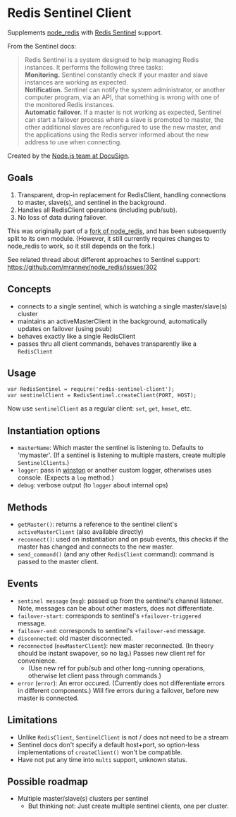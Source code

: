 Redis Sentinel Client
===========================

Supplements [node_redis](https://github.com/mranney/node_redis) with [Redis Sentinel](http://redis.io/topics/sentinel) support.

From the Sentinel docs:

> Redis Sentinel is a system designed to help managing Redis instances. It performs the following three tasks:  
> **Monitoring.** Sentinel constantly check if your master and slave instances are working as expected.  
> **Notification.** Sentinel can notify the system administrator, or another computer program, via an API, 
> that something is wrong with one of the monitored Redis instances.  
> **Automatic failover.** If a master is not working as expected, Sentinel can start a failover process 
> where a slave is promoted to master, the other additional slaves are reconfigured to use the new master, 
> and the applications using the Redis server informed about the new address to use when connecting.

Created by the [Node.js team at DocuSign](https://github.com/DocuSignDev).


## Goals

1. Transparent, drop-in replacement for RedisClient, handling connections to master, slave(s), and sentinel in the background.
2. Handles all RedisClient operations (including pub/sub).
3. No loss of data during failover.

This was originally part of a [fork of node_redis](https://github.com/DocuSignDev/node_redis),
and has been subsequently split to its own module.
(However, it still currently requires changes to node_redis to work, so it still depends on the fork.)

See related thread about different approaches to Sentinel support: https://github.com/mranney/node_redis/issues/302


## Concepts

- connects to a single sentinel, which is watching a single master/slave(s) cluster
- maintains an activeMasterClient in the background, automatically updates on failover (using psub)
- behaves exactly like a single RedisClient
- passes thru all client commands, behaves transparently like a `RedisClient`

## Usage

```
var RedisSentinel = require('redis-sentinel-client');
var sentinelClient = RedisSentinel.createClient(PORT, HOST);
```

Now use `sentinelClient` as a regular client: `set`, `get`, `hmset`, etc.

## Instantiation options

- `masterName`: Which master the sentinel is listening to. Defaults to 'mymaster'. (If a sentinel is listening to multiple masters, create multiple `SentinelClients`.)
- `logger`: pass in [winston](https://github.com/flatiron/winston) or another custom logger, otherwises uses console. (Expects a `log` method.)
- `debug`: verbose output (to `logger` about internal ops)


## Methods

- `getMaster()`: returns a reference to the sentinel client's `activeMasterClient` (also available directly)
- `reconnect()`: used on instantiation and on psub events, this checks if the master has changed and connects to the new master.
- `send_command()` (and any other `RedisClient` command): command is passed to the master client.


## Events

- `sentinel message` (`msg`): passed up from the sentinel's channel listener. Note, messages can be about other masters, does not differentiate.
- `failover-start`: corresponds to sentinel's `+failover-triggered` message.
- `failover-end`: corresponds to sentinel's `+failover-end` message.
- `disconnected`: old master disconnected.
- `reconnected` (`newMasterClient`): new master reconnected. (In theory should be instant swapover, so no lag.) Passes new client ref for convenience.
    - (Use new ref for pub/sub and other long-running operations, otherwise let client pass through commands.)
- `error` (`error`): An error occured. (Currently does not differentiate errors in different components.) Will fire errors during a failover, before new master is connected.


## Limitations

- Unlike `RedisClient`, `SentinelClient` is not / does not need to be a stream
- Sentinel docs don't specify a default host+port, so option-less implementations of `createClient()` won't be compatible.
- Have not put any time into `multi` support, unknown status.


## Possible roadmap

- Multiple master/slave(s) clusters per sentinel
  - But thinking not: Just create multiple sentinel clients, one per cluster.


